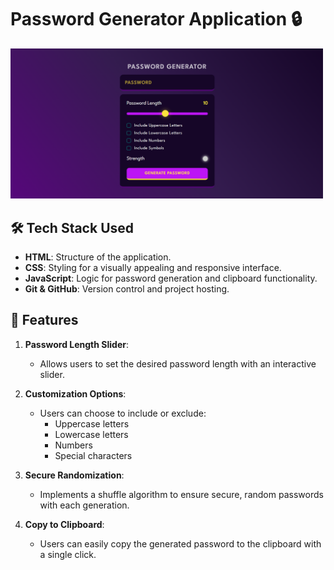 # Password Generator Application 🔒
<img src="Screenshot 2024-11-16 101310.png" width="500">

## 🛠️ Tech Stack Used

- **HTML**: Structure of the application.
- **CSS**: Styling for a visually appealing and responsive interface.
- **JavaScript**: Logic for password generation and clipboard functionality.
- **Git & GitHub**: Version control and project hosting.

## 🚀 Features

1. **Password Length Slider**: 
   - Allows users to set the desired password length with an interactive slider.
   
2. **Customization Options**:
   - Users can choose to include or exclude:
     - Uppercase letters
     - Lowercase letters
     - Numbers
     - Special characters
     
3. **Secure Randomization**:
   - Implements a shuffle algorithm to ensure secure, random passwords with each generation.

4. **Copy to Clipboard**:
   - Users can easily copy the generated password to the clipboard with a single click.
   

